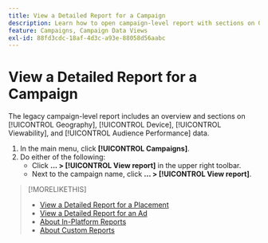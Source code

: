 ```yaml
---
title: View a Detailed Report for a Campaign
description: Learn how to open campaign-level report with sections on Geography, Device, Viewability, and Audience Performance data.
feature: Campaigns, Campaign Data Views
exl-id: 88fd3cdc-18af-4d3c-a93e-88058d56aabc
---
```

# View a Detailed Report for a Campaign

The legacy campaign-level report includes an overview and sections on [!UICONTROL Geography], [!UICONTROL Device], [!UICONTROL Viewability], and [!UICONTROL Audience Performance] data.

1. In the main menu, click **[!UICONTROL Campaigns]**.
1. Do either of the following:
    * Click **... > [!UICONTROL View report]** in the upper right toolbar.
    * Next to the campaign name, click  **... > [!UICONTROL View report]**.

>[!MORELIKETHIS]
>
>* [View a Detailed Report for a Placement](/help/dsp/campaign-management/placements/placement-view-report.md)
>* [View a Detailed Report for an Ad](/help/dsp/campaign-management/ads/ad-view-report.md)
>* [About In-Platform Reports](/help/dsp/campaign-management/reports/campaign-reports-about.md)
>* [About Custom Reports](/help/dsp/reports/report-about.md)
